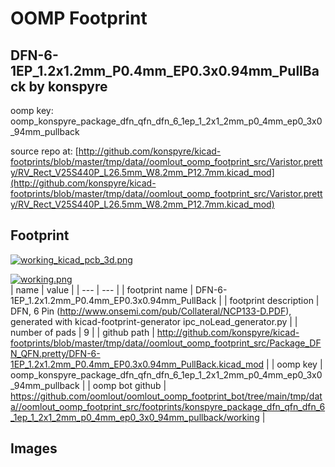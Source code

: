 # OOMP Footprint  
## DFN-6-1EP_1.2x1.2mm_P0.4mm_EP0.3x0.94mm_PullBack  by konspyre  
  
oomp key: oomp_konspyre_package_dfn_qfn_dfn_6_1ep_1_2x1_2mm_p0_4mm_ep0_3x0_94mm_pullback  
  
source repo at: [http://github.com/konspyre/kicad-footprints/blob/master/tmp/data//oomlout_oomp_footprint_src/Varistor.pretty/RV_Rect_V25S440P_L26.5mm_W8.2mm_P12.7mm.kicad_mod](http://github.com/konspyre/kicad-footprints/blob/master/tmp/data//oomlout_oomp_footprint_src/Varistor.pretty/RV_Rect_V25S440P_L26.5mm_W8.2mm_P12.7mm.kicad_mod)  
## Footprint  
  
[![working_kicad_pcb_3d.png](working_kicad_pcb_3d_600.png)](working_kicad_pcb_3d.png)  
  
[![working.png](working_600.png)](working.png)  
| name | value | 
| --- | --- | 
| footprint name | DFN-6-1EP_1.2x1.2mm_P0.4mm_EP0.3x0.94mm_PullBack | 
| footprint description | DFN, 6 Pin (http://www.onsemi.com/pub/Collateral/NCP133-D.PDF), generated with kicad-footprint-generator ipc_noLead_generator.py | 
| number of pads | 9 | 
| github path | http://github.com/konspyre/kicad-footprints/blob/master/tmp/data//oomlout_oomp_footprint_src/Package_DFN_QFN.pretty/DFN-6-1EP_1.2x1.2mm_P0.4mm_EP0.3x0.94mm_PullBack.kicad_mod | 
| oomp key | oomp_konspyre_package_dfn_qfn_dfn_6_1ep_1_2x1_2mm_p0_4mm_ep0_3x0_94mm_pullback | 
| oomp bot github | https://github.com/oomlout/oomlout_oomp_footprint_bot/tree/main/tmp/data//oomlout_oomp_footprint_src/footprints/konspyre_package_dfn_qfn_dfn_6_1ep_1_2x1_2mm_p0_4mm_ep0_3x0_94mm_pullback/working | 
## Images  
